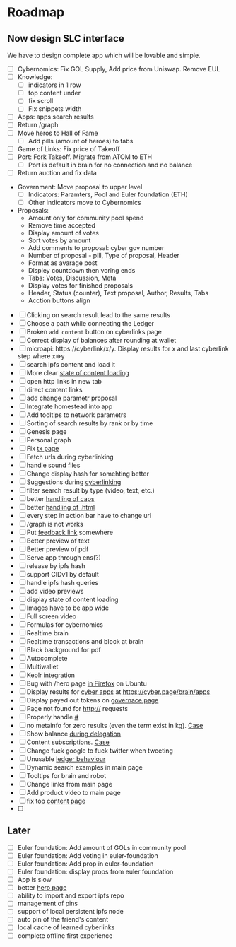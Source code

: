 # Roadmap



## Now design SLC interface

We have to design complete app which will be lovable and simple.

- [ ] Cybernomics: Fix GOL Supply, Add price from Uniswap. Remove EUL
- [ ] Knowledge: 
  - [ ] indicators in 1 row
  - [ ] top content under
  - [ ] fix scroll
  - [ ] Fix snippets width
- [ ] Apps: apps search results
- [ ] Return /graph
- [ ] Move heros to Hall of Fame
  - [ ] Add pills (amount of heroes) to tabs 
- [ ] Game of Links: Fix price of Takeoff
- [ ] Port: Fork Takeoff. Migrate from ATOM to ETH
  - [ ] Port is default in brain for no connection and no balance
- [ ] Return auction and fix data
- Government: Move proposal to upper level
  - [ ] Indicators: Paramters, Pool and Euler foundation (ETH)
  - [ ] Other indicators move to Cybernomics
- Proposals: 
  - Amount only for community pool spend
  - Remove time accepted
  - Display amount of votes
  - Sort votes by amount
  - Add comments to proposal: cyber gov number
  - Number of proposal - pill, Type of proposal, Header
  - Format as avarage post
  - Displey countdown then voring ends
  - Tabs: Votes, Discussion, Meta
  - Display votes for finished proposals
  - Header, Status (counter), Text proposal, Author, Results, Tabs
  - Acction buttons align
- [ ] Clicking on search result lead to the same results
- [ ] Choose a path while connecting the Ledger
- [ ] Broken `add content` button on cyberlinks page
- [ ] Correct display of balances after rounding at wallet
- [ ] microapi: https://cyberlink/x/y. Display results for x and last cyberlink step where x=>y
- [ ] search ipfs content and load it
- [ ] More clear [state of content loading](https://cyber.page/ipfs/QmZmKsmPPN9eyo5PuAytAZSDfjmo61Jgq7NsXi9T8Kw6tD)
- [ ] open http links in new tab
- [ ] direct content links
- [ ] add change parametr proposal
- [ ] Integrate homestead into app
- [ ] Add tooltips to network parametrs
- [ ] Sorting of search results by rank or by time
- [ ] Genesis page
- [ ] Personal graph
- [ ] Fix [tx page](https://cyber.page/ipfs/QmXihdHhwdFYu9A3navRgucGkcwsSo2oaVt25fTRL4fgky)
- [ ] Fetch urls during cyberlinking
- [ ] handle sound files
- [ ] Change display hash for somehting better
- [ ] Suggestions during [cyberlinking](https://cyber.page/ipfs/QmUbTfAWWBVkeZ8Z22pBjdihmdzWQXaDdfnvqWYaKZFzP8)
- [ ] filter search result by type (video, text, etc.)
- [ ] better [handling of caps](https://cyber.page/ipfs/QmYEt4fUtnArkmhjakHhCNEj3uMjjrGMjp4Mo3W4jDnW1S)
- [ ] better [handling of .html](https://cyber.page/ipfs/QmVcsGt6LXEYTxZi7kW5RMA1bPDTT2xM76vGKtz53unWky)
- [ ] every step in action bar have to change url
- [ ] /graph is not works
- [ ] Put [feedback link](https://cyber.page/search/cyber.page%20feedback) somewhere
- [ ] Better preview of text
- [ ] Better preview of pdf
- [ ] Serve app through ens(?)
- [ ] release by ipfs hash
- [ ] support CIDv1 by default
- [ ] handle ipfs hash queries
- [ ] add video previews
- [ ] display state of content loading
- [ ] Images have to be app wide
- [ ] Full screen video
- [ ] Formulas for cybernomics
- [ ] Realtime brain
- [ ] Realtime transactions and block at brain
- [ ] Black background for pdf
- [ ] Autocomplete
- [ ] Multiwallet
- [ ] Keplr integration
- [ ] Bug with /hero page [in Firefox](https://cyber.page/ipfs/QmTgCxsebQ2T73tjwcTgWGp5VXn5admwSZWaUqTddaoVcp) on Ubuntu
- [ ] Display results for [cyber apps](https://cyber.page/search/cyber%20apps) at https://cyber.page/brain/apps
- [ ] Display payed out tokens on [governace page](https://cyber.page/governance)
- [ ] Page not found for [http://](https://anchor.fm/citizencosmos) requests
- [ ] Properly handle [#](https://cyber.page/search/#fuckthesystem)
- [ ] no metainfo for zero results (even the term exist in kg). [Case](https://cyber.page/ipfs/QmdmugXiUKNEQhHRvtJXakyVYAcMagmHzG1nZdhGXGbJnY)
- [ ] Show balance [during delegation](https://cyber.page/ipfs/QmdCnL52rKPAFRJX4q8gzcdjVmFSZMmbgQ5eU5q6ZgnjkY)
- [ ] Content subscriptions. [Case](https://cyber.page/ipfs/QmdmugXiUKNEQhHRvtJXakyVYAcMagmHzG1nZdhGXGbJnY)
- [ ] Change fuck google to fuck twitter when tweeting
- [ ] Unusable [ledger behaviour](https://cyber.page/ipfs/QmTFDPjJyNgCt8MqvbxLCmD4GriiWgaMVL7qSTWDCH5qek)
- [ ] Dynamic search examples in main page
- [ ] Tooltips for brain and robot
- [ ] Change links from main page
- [ ] Add product video to main page
- [ ] fix top [content page](https://cyber.page/gol/content)
- [ ]

## Later

- [ ] Euler foundation: Add amount of GOLs in community pool
- [ ] Euler foundation: Add voting in euler-foundation
- [ ] Euler foundation: Add prop in euler-foundation
- [ ] Euler foundation: display props from euler foundation
- [ ] App is slow
- [ ] better [hero page](https://cyber.page/search/Better%20hero%20page)
- [ ] ability to import and export ipfs repo
- [ ] management of pins
- [ ] support of local persistent ipfs node
- [ ] auto pin of the friend's content
- [ ] local cache of learned cyberlinks
- [ ] complete offline first experience
